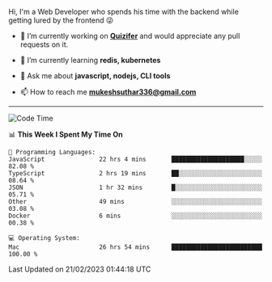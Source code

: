 Hi, I'm a Web Developer who spends his time with the backend while getting lured by the frontend 😜

- 🔭 I’m currently working on **[Quizifer](https://github.com/SutharMukesh/Quizifer/)** and would appreciate any pull requests on it.

- 🌱 I’m currently learning **redis, kubernetes**

- 💬 Ask me about **javascript, nodejs, CLI tools**

- 📫 How to reach me **mukeshsuthar336@gmail.com**

---
<!--START_SECTION:waka-->
![Code Time](http://img.shields.io/badge/Code%20Time-2%2C148%20hrs%2038%20mins-blue)

📊 **This Week I Spent My Time On** 

```text
💬 Programming Languages: 
JavaScript               22 hrs 4 mins       ████████████████████░░░░░   82.08 % 
TypeScript               2 hrs 19 mins       ██░░░░░░░░░░░░░░░░░░░░░░░   08.64 % 
JSON                     1 hr 32 mins        █░░░░░░░░░░░░░░░░░░░░░░░░   05.71 % 
Other                    49 mins             ░░░░░░░░░░░░░░░░░░░░░░░░░   03.08 % 
Docker                   6 mins              ░░░░░░░░░░░░░░░░░░░░░░░░░   00.38 % 

💻 Operating System: 
Mac                      26 hrs 54 mins      █████████████████████████   100.00 % 

```


 Last Updated on 21/02/2023 01:44:18 UTC
<!--END_SECTION:waka-->
